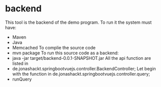 # backend
This tool is the backend of the demo program.
To run it the system must have:
+ Maven
+ Java
+ Memcached
To complie the source code
+ mvn package
To run this source code as a backend:
+ java -jar target/backend-0.0.1-SNAPSHOT.jar
All the api function are listed in 
+ de.jonashackt.springbootvuejs.controller.BackendController;
Let begin with the function in de.jonashackt.springbootvuejs.controller.query;
+ runQuery
